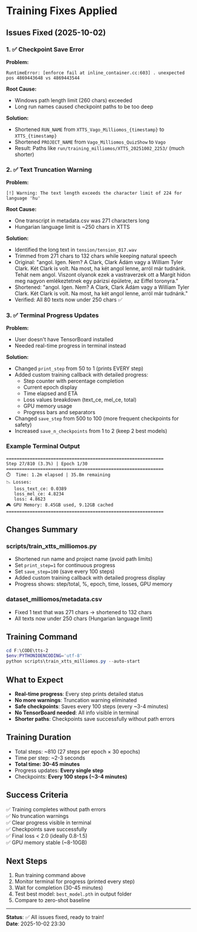 # Training Fixes Applied

## Issues Fixed (2025-10-02)

### 1. ✅ Checkpoint Save Error
**Problem:**
```
RuntimeError: [enforce fail at inline_container.cc:603] . unexpected pos 4869443648 vs 4869443544
```

**Root Cause:** 
- Windows path length limit (260 chars) exceeded
- Long run names caused checkpoint paths to be too deep

**Solution:**
- Shortened `RUN_NAME` from `XTTS_Vago_Milliomos_{timestamp}` to `XTTS_{timestamp}`
- Shortened `PROJECT_NAME` from `Vago_Milliomos_QuizShow` to `Vago`
- Result: Paths like `run/training_milliomos/XTTS_20251002_2253/` (much shorter)

### 2. ✅ Text Truncation Warning
**Problem:**
```
[!] Warning: The text length exceeds the character limit of 224 for language 'hu'
```

**Root Cause:**
- One transcript in metadata.csv was 271 characters long
- Hungarian language limit is ~250 chars in XTTS

**Solution:**
- Identified the long text in `tension/tension_017.wav`
- Trimmed from 271 chars to 132 chars while keeping natural speech
- Original: "angol. Igen. Nem? A Clark, Clark Ádám vagy a William Tyler Clark. Két Clark is volt. Na most, ha két angol lenne, arról már tudnánk. Tehát nem angol. Viszont olyanok ezek a vastraverzek ott a Margit hídon meg nagyon emlékeztetnek egy párizsi épületre, az Eiffel toronyra."
- Shortened: "angol. Igen. Nem? A Clark, Clark Ádám vagy a William Tyler Clark. Két Clark is volt. Na most, ha két angol lenne, arról már tudnánk."
- Verified: All 80 texts now under 250 chars ✅

### 3. ✅ Terminal Progress Updates
**Problem:**
- User doesn't have TensorBoard installed
- Needed real-time progress in terminal instead

**Solution:**
- Changed `print_step` from 50 to 1 (prints EVERY step)
- Added custom training callback with detailed progress:
  - Step counter with percentage completion
  - Current epoch display
  - Time elapsed and ETA
  - Loss values breakdown (text_ce, mel_ce, total)
  - GPU memory usage
  - Progress bars and separators
- Changed `save_step` from 500 to 100 (more frequent checkpoints for safety)
- Increased `save_n_checkpoints` from 1 to 2 (keep 2 best models)

### Example Terminal Output

```
============================================================
Step 27/810 (3.3%) | Epoch 1/30
============================================================
⏱️  Time: 1.2m elapsed | 35.8m remaining
📉 Losses:
   loss_text_ce: 0.0389
   loss_mel_ce: 4.8234
   loss: 4.8623
🎮 GPU Memory: 8.45GB used, 9.12GB cached
============================================================
```

## Changes Summary

### scripts/train_xtts_milliomos.py
- Shortened run name and project name (avoid path limits)
- Set `print_step=1` for continuous progress
- Set `save_step=100` (save every 100 steps)
- Added custom training callback with detailed progress display
- Progress shows: step/total, %, epoch, time, losses, GPU memory

### dataset_milliomos/metadata.csv
- Fixed 1 text that was 271 chars → shortened to 132 chars
- All texts now under 250 chars (Hungarian language limit)

## Training Command

```powershell
cd F:\CODE\tts-2
$env:PYTHONIOENCODING='utf-8'
python scripts\train_xtts_milliomos.py --auto-start
```

## What to Expect

- **Real-time progress**: Every step prints detailed status
- **No more warnings**: Truncation warning eliminated
- **Safe checkpoints**: Saves every 100 steps (every ~3-4 minutes)
- **No TensorBoard needed**: All info visible in terminal
- **Shorter paths**: Checkpoints save successfully without path errors

## Training Duration

- Total steps: ~810 (27 steps per epoch × 30 epochs)
- Time per step: ~2-3 seconds
- **Total time: 30-45 minutes**
- Progress updates: **Every single step**
- Checkpoints: **Every 100 steps (~3-4 minutes)**

## Success Criteria

✅ Training completes without path errors  
✅ No truncation warnings  
✅ Clear progress visible in terminal  
✅ Checkpoints save successfully  
✅ Final loss < 2.0 (ideally 0.8-1.5)  
✅ GPU memory stable (~8-10GB)  

## Next Steps

1. Run training command above
2. Monitor terminal for progress (printed every step)
3. Wait for completion (30-45 minutes)
4. Test best model: `best_model.pth` in output folder
5. Compare to zero-shot baseline

---
**Status**: ✅ All issues fixed, ready to train!  
**Date**: 2025-10-02 23:30
